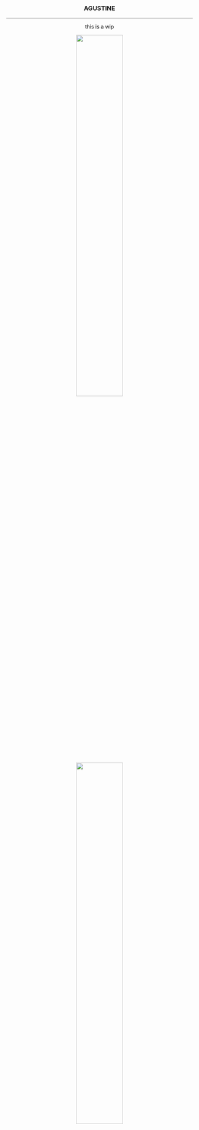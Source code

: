 <!DOCTYPE html>

<html> 
  <body>
    <h3 align="center">
      AGUSTINE
    </h3>
    <hr class="solid">
    <p align="center">
      this is a wip
    </p>
    <p align="center">
      <img height=50% src="https://i.pinimg.com/enabled/564x/c9/49/72/c9497219534309344a2c99193c4e7657.jpg">
    </p>
    <p align="center">
      <img width=50% src="https://64.media.tumblr.com/7b0aacb0f5d73866bfec06e736faa8e9/fbdcb39ab14e4e2c-53/s400x600/7131c159f267d929121335bf87ce04a7808346af.gifv">
    </p>    
    <blockquote > ayayayayya </blockquote>
  </body>
</html>
